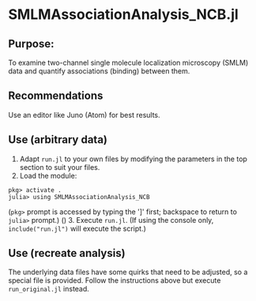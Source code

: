 SMLMAssociationAnalysis_NCB.jl
==============================

Purpose:
--------
To examine two-channel single molecule localization microscopy (SMLM) data and quantify associations (binding)
between them.

Recommendations
---------------
Use an editor like Juno (Atom) for best results.


Use (arbitrary data)
--------------------
1. Adapt `run.jl` to your own files by modifying the parameters in the top section to suit your files.
2. Load the module:
```
pkg> activate .
julia> using SMLMAssociationAnalysis_NCB
```
(`pkg>` prompt is accessed by typing the ']' first; backspace to return to `julia>` prompt.)
()
3. Execute `run.jl`. (If using the console only, `include("run.jl")` will execute the script.)

Use (recreate analysis)
-----------------------
The underlying data files have some quirks that need to be adjusted, so a special file is provided.
Follow the instructions above but execute `run_original.jl` instead.
